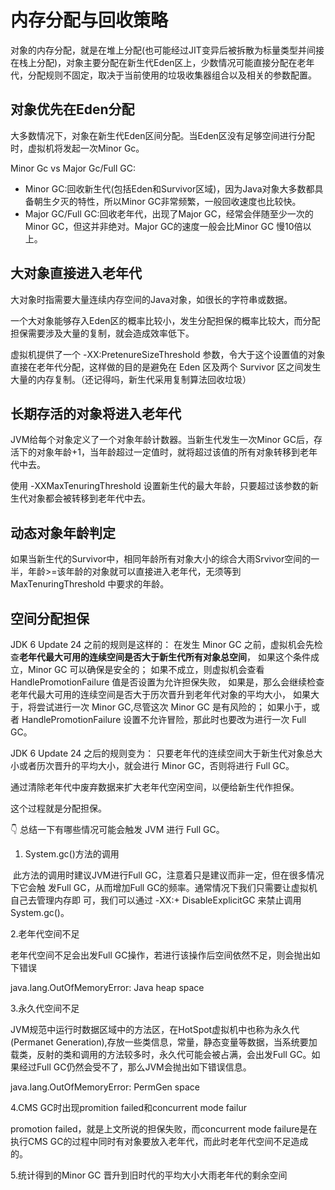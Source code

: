 # 内存分配与回收策略

对象的内存分配，就是在堆上分配(也可能经过JIT变异后被拆散为标量类型并间接在栈上分配)，对象主要分配在新生代Eden区上，少数情况可能直接分配在老年代，分配规则不固定，取决于当前使用的垃圾收集器组合以及相关的参数配置。

## 对象优先在Eden分配

大多数情况下，对象在新生代Eden区间分配。当Eden区没有足够空间进行分配时，虚拟机将发起一次Minor Gc。

Minor Gc vs Major Gc/Full GC:

- Minor GC:回收新生代(包括Eden和Survivor区域)，因为Java对象大多数都具备朝生夕灭的特性，所以Minor GC非常频繁，一般回收速度也比较快。
- Major GC/Full GC:回收老年代，出现了Major GC，经常会伴随至少一次的Minor GC，但这并非绝对。Major GC的速度一般会比Minor GC 慢10倍以上。

## 大对象直接进入老年代

大对象时指需要大量连续内存空间的Java对象，如很长的字符串或数据。

一个大对象能够存入Eden区的概率比较小，发生分配担保的概率比较大，而分配担保需要涉及大量的复制，就会造成效率低下。

虚拟机提供了一个 -XX:PretenureSizeThreshold 参数，令大于这个设置值的对象直接在老年代分配，这样做的目的是避免在 Eden 区及两个 Survivor 区之间发生大量的内存复制。（还记得吗，新生代采用复制算法回收垃圾）

## 长期存活的对象将进入老年代

JVM给每个对象定义了一个对象年龄计数器。当新生代发生一次Minor GC后，存活下的对象年龄+1，当年龄超过一定值时，就将超过该值的所有对象转移到老年代中去。

使用 -XXMaxTenuringThreshold 设置新生代的最大年龄，只要超过该参数的新生代对象都会被转移到老年代中去。

## 动态对象年龄判定

如果当新生代的Survivor中，相同年龄所有对象大小的综合大雨Srvivor空间的一半，年龄>=该年龄的对象就可以直接进入老年代，无须等到 MaxTenuringThreshold 中要求的年龄。

## 空间分配担保

JDK 6 Update 24 之前的规则是这样的：
在发生 Minor GC 之前，虚拟机会先检查**老年代最大可用的连续空间是否大于新生代所有对象总空间**， 如果这个条件成立，Minor GC 可以确保是安全的； 如果不成立，则虚拟机会查看 HandlePromotionFailure 值是否设置为允许担保失败， 如果是，那么会继续检查老年代最大可用的连续空间是否大于历次晋升到老年代对象的平均大小， 如果大于，将尝试进行一次 Minor GC,尽管这次 Minor GC 是有风险的； 如果小于，或者 HandlePromotionFailure 设置不允许冒险，那此时也要改为进行一次 Full GC。

JDK 6 Update 24 之后的规则变为：
只要老年代的连续空间大于新生代对象总大小或者历次晋升的平均大小，就会进行 Minor GC，否则将进行 Full GC。

通过清除老年代中废弃数据来扩大老年代空闲空间，以便给新生代作担保。

这个过程就是分配担保。

👇 总结一下有哪些情况可能会触发 JVM 进行 Full GC。

1. System.gc()方法的调用

​	此方法的调用时建议JVM进行Full GC，注意着只是建议而非一定，但在很多情况下它会触   	发Full GC，从而增加Full GC的频率。通常情况下我们只需要让虚拟机自己去管理内存即	      可，我们可以通过 -XX:+ DisableExplicitGC 来禁止调用 System.gc()。

2.老年代空间不足

 老年代空间不足会出发Full GC操作，若进行该操作后空间依然不足，则会抛出如下错误

 java.lang.OutOfMemoryError: Java heap space

3.永久代空间不足

  JVM规范中运行时数据区域中的方法区，在HotSpot虚拟机中也称为永久代(Permanet Generation),存放一些类信息，常量，静态变量等数据，当系统要加载类，反射的类和调用的方法较多时，永久代可能会被占满，会出发Full GC。如果经过Full GC仍然会受不了，那么JVM会抛出如下错误信息。

java.lang.OutOfMemoryError: PermGen space

4.CMS GC时出现promition failed和concurrent mode failur

   promotion failed，就是上文所说的担保失败，而concurrent mode failure是在执行CMS GC的过程中同时有对象要放入老年代，而此时老年代空间不足造成的。

5.统计得到的Minor GC 晋升到旧时代的平均大小大雨老年代的剩余空间